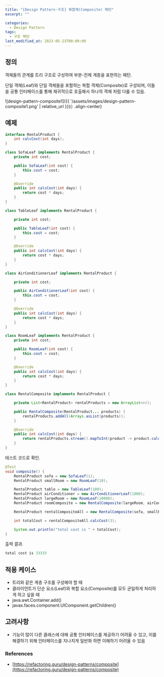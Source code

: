 ```yaml
---
title: "[Design Pattern-구조] 복합체(Composite) 패턴"
excerpt: ""

categories:
  - Design Pattern
tags:
  - 구조 패턴
last_modified_at: 2023-05-23T00:00:00
---
```



## 정의

객체들의 관계를 트리 구조로 구성하여 부분-전체 계층을 표현하는 패턴.

단일 객체(Leaf)와 단일 객체들을 포함하는 복합 객체(Composite)로 구성되며, 이들을 공통 인터페이스를 통해 재귀적으로 호출해서 하나의 객체 처럼 다룰 수 있음.

![design-pattern-composite1]({{ '/assets/images/design-pattern-composite1.png' | relative_url }}){: .align-center}

## 예제

```java
interface RentalProduct {
    int calcCost(int days);
}

class SofaLeaf implements RentalProduct {
    private int cost;

    public SofaLeaf(int cost) {
        this.cost = cost;
    }

    @Override
    public int calcCost(int days) {
        return cost * days;
    }
}

class TableLeaf implements RentalProduct {

    private int cost;

    public TableLeaf(int cost) {
        this.cost = cost;
    }

    @Override
    public int calcCost(int days) {
        return cost * days;
    }
}

class AirConditionerLeaf implements RentalProduct {

    private int cost;

    public AirConditionerLeaf(int cost) {
        this.cost = cost;
    }

    @Override
    public int calcCost(int days) {
        return cost * days;
    }
}

class RoomLeaf implements RentalProduct {
    private int cost;

    public RoomLeaf(int cost) {
        this.cost = cost;
    }

    @Override
    public int calcCost(int days) {
        return cost * days;
    }
}

class RentalComposite implements RentalProduct {

    private List<RentalProduct> rentalProducts = new ArrayList<>();

    public RentalComposite(RentalProduct... products) {
        rentalProducts.addAll(Arrays.asList(products));
    }

    @Override
    public int calcCost(int days) {
        return rentalProducts.stream().mapToInt(product -> product.calcCost(days)).sum();
    }
}
```

테스트 코드로 확인.

```java
@Test
void composite() {
    RentalProduct sofa = new SofaLeaf(1);
    RentalProduct smallRoom = new RoomLeaf(10);

    RentalProduct table = new TableLeaf(100);
    RentalProduct airConditioner = new AirConditionerLeaf(1000);
    RentalProduct largeRoom = new RoomLeaf(10000);
    RentalProduct roomComposite = new RentalComposite(largeRoom, airConditioner, table);

    RentalProduct rentalCompositeAll = new RentalComposite(sofa, smallRoom, roomComposite);

    int totalCost = rentalCompositeAll.calcCost(3);

    System.out.println("total cost is " + totalCost);
}
```

출력 결과.

```powershell
total cost is 33333
```

## 적용 케이스

- 트리와 같은 계층 구조를 구성해야 할 때
- 클라이언트가 단순 요소(Leaf)와 복합 요소(Composite)를 모두 균일하게 처리하게 하고 싶을 때
- java.awt.Container.add()
- javax.faces.component.UIComponent.getChildren()

## 고려사항

- 기능이 많이 다른 클래스에 대해 공통 인터페이스를 제공하기 어려울 수 있고, 이를 해결하기 위해 인터페이스를 지나치게 일반화 하면 이해하기 어려울 수 있음

### References

- [https://refactoring.guru/design-patterns/composite](https://refactoring.guru/design-patterns/composite)